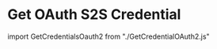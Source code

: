 # Get OAuth S2S Credential

import GetCredentialsOauth2 from "./GetCredentialOAuth2.js"

<GetCredentialsOauth2 />